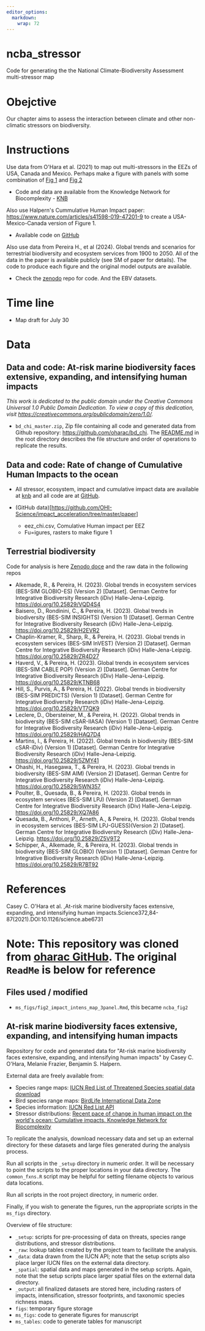 ```yaml
---
editor_options: 
  markdown: 
    wrap: 72
---
```


# ncba_stressor

Code for generating the the National Climate-Biodiversity Assessment
multi-stressor map

# Obejctive

Our chapter aims to assess the interaction between climate and other
non-climatic stressors on biodiversity.

# Instructions

Use data from O'Hara et al. (2021) to map out multi-stressors in the
EEZs of USA, Canada and Mexico. Perhaps make a figure with panels with
some combination of [Fig
1](https://www.science.org/cms/10.1126/science.abe6731/asset/3f5c83c0-9da0-49b9-a17c-7a4624f70421/assets/graphic/372_84_f1.jpeg)
and [Fig
2](https://www.science.org/cms/10.1126/science.abe6731/asset/fe156707-b72f-43d0-8874-93a1571053b3/assets/graphic/372_84_f2.jpeg)

-   Code and data are available from the Knowledge Network for
    Biocomplexity -
    [KNB](https://knb.ecoinformatics.org/view/doi:10.5063/SJ1J03)

Also use Halpern's Cummulative Human Impact paper:
<https://www.nature.com/articles/s41598-019-47201-9> to create a
USA-Mexico-Canada version of Figure 1.

-   Available code on
    [GitHub](https://github.com/OHI-Science/impact_acceleration)

Also use data from Pereira H., et al (2024). Global trends and scenarios
for terrestrial biodiversity and ecosystem services from 1900 to 2050.
All of the data in the paper is available publicly (see SM of paper for
details). The code to produce each figure and the original model outputs
are available.

-   Check the [zenodo](https://zenodo.org/records/10973423) repo for
    code. And the EBV datasets.

# Time line

-   Map draft for July 30

# Data

## Data and code: At-risk marine biodiversity faces extensive, expanding, and intensifying human impacts

*This work is dedicated to the public domain under the Creative Commons
Universal 1.0 Public Domain Dedication. To view a copy of this
dedication, visit <https://creativecommons.org/publicdomain/zero/1.0/>.*

-   `bd_chi_master.zip`, Zip file containing all code and generated data
    from Github repository: <https://github.com/oharac/bd_chi>. The
    [README.md](https://github.com/oharac/bd_chi?tab=readme-ov-file#readme)
    in the root directory describes the file structure and order of
    operations to replicate the results.

## Data and code: Rate of change of Cumulative Human Impacts to the ocean

-   All stressor, ecosystem, impact and cumulative impact data are
    available at [knb](https://doi.org/10.5063/F12B8WBS) and all code
    are at [GitHub](https://github.com/OHI-Science/impact_acceleration).

-   (GitHub
    data)[<https://github.com/OHI-Science/impact_acceleration/tree/master/paper>]

    -   eez_chi.csv, Comulative Human impact per EEZ
    -   Fu=igures, rasters to make figure 1

## Terrestrial biodiversity

Code for analysis is here [Zenodo doce](https://zenodo.org/records/10973423) and the raw data in the following repos
-   Alkemade, R., & Pereira, H. (2023). Global trends in ecosystem
    services (BES-SIM GLOBIO-ES) (Version 2) [Dataset]. German Centre
    for Integrative Biodiversity Research (iDiv) Halle-Jena-Leipzig.
    https://doi.org/10.25829/VQD4S4
-   Baisero, D., Rondinini, C., & Pereira, H. (2023). Global trends in
    biodiversity (BES-SIM INSIGHTS) (Version 1) [Dataset]. German Centre
    for Integrative Biodiversity Research (iDiv) Halle-Jena-Leipzig.
    https://doi.org/10.25829/H2EVR2
-   Chaplin-Kramer, R., Sharp, R., & Pereira, H. (2023). Global trends
    in ecosystem services (BES-SIM InVEST) (Version 2) [Dataset]. German
    Centre for Integrative Biodiversity Research (iDiv)
    Halle-Jena-Leipzig. https://doi.org/10.25829/ZR4D27
-   Haverd, V., & Pereira, H. (2023). Global trends in ecosystem
    services (BES-SIM CABLE POP) (Version 2) [Dataset]. German Centre
    for Integrative Biodiversity Research (iDiv) Halle-Jena-Leipzig.
    https://doi.org/10.25829/KTNB68
-   Hill, S., Purvis, A., & Pereira, H. (2022). Global trends in
    biodiversity (BES-SIM PREDICTS) (Version 1) [Dataset]. German Centre
    for Integrative Biodiversity Research (iDiv) Halle-Jena-Leipzig.
    https://doi.org/10.25829/VT7QK9
-   Leclere, D., Obersteiner, M., & Pereira, H. (2022). Global trends in
    biodiversity (BES-SIM cSAR-IIASA) (Version 1) [Dataset]. German
    Centre for Integrative Biodiversity Research (iDiv)
    Halle-Jena-Leipzig. https://doi.org/10.25829/HAQ7D4
-   Martins, I., & Pereira, H. (2022). Global trends in biodiversity
    (BES-SIM cSAR-iDiv) (Version 1) [Dataset]. German Centre for
    Integrative Biodiversity Research (iDiv) Halle-Jena-Leipzig.
    https://doi.org/10.25829/5ZMY41
-   Ohashi, H., Hasegawa, T., & Pereira, H. (2023). Global trends in
    biodiversity (BES-SIM AIM) (Version 2) [Dataset]. German Centre for
    Integrative Biodiversity Research (iDiv) Halle-Jena-Leipzig.
    https://doi.org/10.25829/5WN357
-   Poulter, B., Quesada, B., & Pereira, H. (2023). Global trends in
    ecosystem services (BES-SIM LPJ) (Version 2) [Dataset]. German
    Centre for Integrative Biodiversity Research (iDiv)
    Halle-Jena-Leipzig. https://doi.org/10.25829/XQ7A86
-   Quesada, B., Anthoni, P., Arneth, A., & Pereira, H. (2023). Global
    trends in ecosystem services (BES-SIM LPJ-GUESS)(Version 2)
    [Dataset]. German Centre for Integrative Biodiversity Research
    (iDiv) Halle-Jena-Leipzig. https://doi.org/10.25829/Z5V9T2
-   Schipper, A., Alkemade, R., & Pereira, H. (2023). Global trends in
    biodiversity (BES-SIM GLOBIO) (Version 1) [Dataset]. German Centre
    for Integrative Biodiversity Research (iDiv) Halle-Jena-Leipzig.
    https://doi.org/10.25829/R7BT92

# References

Casey C. O'Hara et al. ,At-risk marine biodiversity faces extensive,
expanding, and intensifying human
impacts.Science372,84-87(2021).DOI:10.1126/science.abe6731

# Note: This repository was cloned from [oharac GitHub](https://github.com/oharac/bd_chi). The original `ReadMe` is below for reference

## Files used / modified

-   `ms_figs/fig2_impact_intens_map_3panel.Rmd`, this became `ncba_fig2`

## At-risk marine biodiversity faces extensive, expanding, and intensifying human impacts

Repository for code and generated data for "At-risk marine biodiversity
faces extensive, expanding, and intensifying human impacts" by Casey C.
O'Hara, Melanie Frazier, Benjamin S. Halpern.

External data are freely available from:

-   Species range maps: [IUCN Red List of Threatened Species spatial
    data
    download](https://www.iucnredlist.org/resources/spatial-data-download)
-   Bird species range maps: [BirdLife International Data
    Zone](http://datazone.birdlife.org/species/requestdis)
-   Species information: [IUCN Red List
    API](https://apiv3.iucnredlist.org/)
-   Stressor distributions: [Recent pace of change in human impact on
    the world's ocean: Cumulative impacts. Knowledge Network for
    Biocomplexity](doi:10.5063/F12B8WBS)

To replicate the analysis, download necessary data and set up an
external directory for these datasets and large files generated during
the analysis process.

Run all scripts in the `_setup` directory in numeric order. It will be
necessary to point the scripts to the proper locations in your data
directory. The `common_fxns.R` script may be helpful for setting
filename objects to various data locations.

Run all scripts in the root project directory, in numeric order.

Finally, if you wish to generate the figures, run the appropriate
scripts in the `ms_figs` directory.

Overview of file structure:

-   `_setup`: scripts for pre-processing of data on threats, species
    range distributions, and stressor distributions.
-   `_raw`: lookup tables created by the project team to facilitate the
    analysis.
-   `_data`: data drawn from the IUCN API; note that the setup scripts
    also place larger IUCN files on the external data directory.
-   `_spatial`: spatial data and maps generated in the setup scripts.
    Again, note that the setup scripts place larger spatial files on the
    external data directory.
-   `_output`: all finalized datasets are stored here, including rasters
    of impacts, intensification, stressor footprints, and taxonomic
    species richness maps.
-   `figs`: temporary figure storage
-   `ms_figs`: code to generate figures for manuscript
-   `ms_tables`: code to generate tables for manuscript
